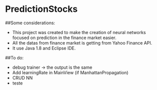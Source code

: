 # PredictionStocks

##Some considerations:
*   This project was created to make the creation of neural networks focused on prediction in the finance market easier.
*   All the datas from finance market is getting from Yahoo Finance API.
*   It use Java 1.8 and Eclipse IDE.


##To do:
*	debug trainer -> the output is the same
*	Add learningRate in MainView (if ManhattanPropagation)
*   CRUD NN
* 	teste

